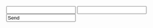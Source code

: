 <form action="https://formspree.io/xzbjrzbr"
      method="POST">
    <input type="Message" name="name">
    <input type="Email" name="_replyto">
    <input type="Envoyer" value="Send">
</form>
